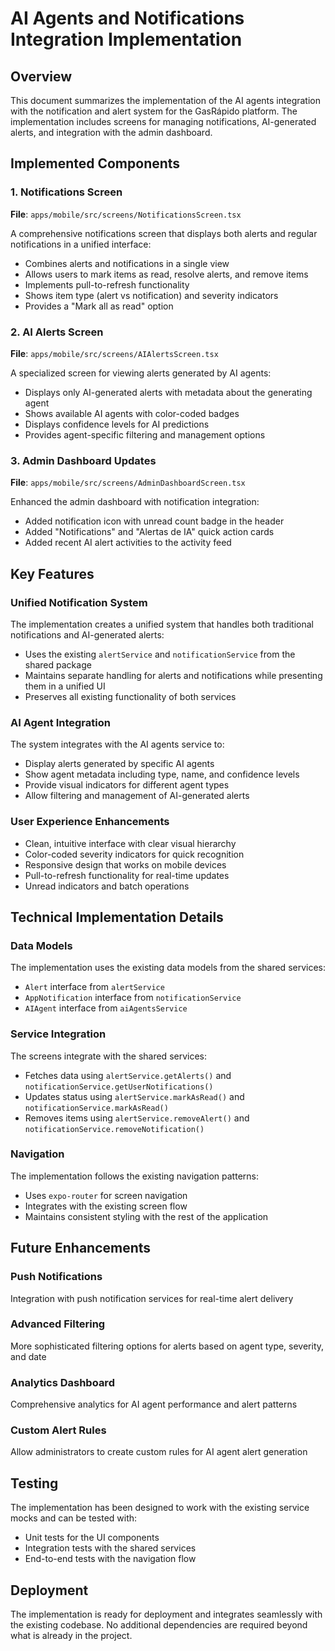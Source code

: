 # AI Agents and Notifications Integration Implementation

## Overview
This document summarizes the implementation of the AI agents integration with the notification and alert system for the GasRápido platform. The implementation includes screens for managing notifications, AI-generated alerts, and integration with the admin dashboard.

## Implemented Components

### 1. Notifications Screen
**File**: `apps/mobile/src/screens/NotificationsScreen.tsx`

A comprehensive notifications screen that displays both alerts and regular notifications in a unified interface:
- Combines alerts and notifications in a single view
- Allows users to mark items as read, resolve alerts, and remove items
- Implements pull-to-refresh functionality
- Shows item type (alert vs notification) and severity indicators
- Provides a "Mark all as read" option

### 2. AI Alerts Screen
**File**: `apps/mobile/src/screens/AIAlertsScreen.tsx`

A specialized screen for viewing alerts generated by AI agents:
- Displays only AI-generated alerts with metadata about the generating agent
- Shows available AI agents with color-coded badges
- Displays confidence levels for AI predictions
- Provides agent-specific filtering and management options

### 3. Admin Dashboard Updates
**File**: `apps/mobile/src/screens/AdminDashboardScreen.tsx`

Enhanced the admin dashboard with notification integration:
- Added notification icon with unread count badge in the header
- Added "Notifications" and "Alertas de IA" quick action cards
- Added recent AI alert activities to the activity feed

## Key Features

### Unified Notification System
The implementation creates a unified system that handles both traditional notifications and AI-generated alerts:
- Uses the existing `alertService` and `notificationService` from the shared package
- Maintains separate handling for alerts and notifications while presenting them in a unified UI
- Preserves all existing functionality of both services

### AI Agent Integration
The system integrates with the AI agents service to:
- Display alerts generated by specific AI agents
- Show agent metadata including type, name, and confidence levels
- Provide visual indicators for different agent types
- Allow filtering and management of AI-generated alerts

### User Experience Enhancements
- Clean, intuitive interface with clear visual hierarchy
- Color-coded severity indicators for quick recognition
- Responsive design that works on mobile devices
- Pull-to-refresh functionality for real-time updates
- Unread indicators and batch operations

## Technical Implementation Details

### Data Models
The implementation uses the existing data models from the shared services:
- `Alert` interface from `alertService`
- `AppNotification` interface from `notificationService`
- `AIAgent` interface from `aiAgentsService`

### Service Integration
The screens integrate with the shared services:
- Fetches data using `alertService.getAlerts()` and `notificationService.getUserNotifications()`
- Updates status using `alertService.markAsRead()` and `notificationService.markAsRead()`
- Removes items using `alertService.removeAlert()` and `notificationService.removeNotification()`

### Navigation
The implementation follows the existing navigation patterns:
- Uses `expo-router` for screen navigation
- Integrates with the existing screen flow
- Maintains consistent styling with the rest of the application

## Future Enhancements

### Push Notifications
Integration with push notification services for real-time alert delivery

### Advanced Filtering
More sophisticated filtering options for alerts based on agent type, severity, and date

### Analytics Dashboard
Comprehensive analytics for AI agent performance and alert patterns

### Custom Alert Rules
Allow administrators to create custom rules for AI agent alert generation

## Testing

The implementation has been designed to work with the existing service mocks and can be tested with:
- Unit tests for the UI components
- Integration tests with the shared services
- End-to-end tests with the navigation flow

## Deployment

The implementation is ready for deployment and integrates seamlessly with the existing codebase. No additional dependencies are required beyond what is already in the project.